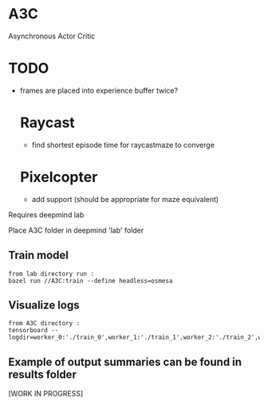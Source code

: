 # A3C
Asynchronous Actor Critic

# TODO
* frames are placed into experience buffer twice?
    # Raycast
    * find shortest episode time for raycastmaze to converge
    # Pixelcopter
    * add support (should be appropriate for maze equivalent)





Requires deepmind lab

Place A3C folder in deepmind 'lab' folder

## Train model
	from lab directory run :
	bazel run //A3C:train --define headless=osmesa
	
## Visualize logs
	from A3C directory :
    tensorboard --logdir=worker_0:'./train_0',worker_1:'./train_1',worker_2:'./train_2',worker_3:'./train_3'


## Example of output summaries can be found in results folder    
    
[WORK IN PROGRESS]
